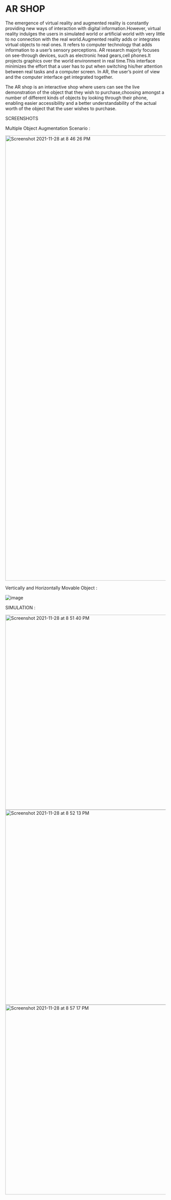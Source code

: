 # AR SHOP

The emergence of virtual reality and augmented reality is constantly providing new ways of interaction with digital information.However, virtual reality indulges the users in simulated world or artificial world with very little to no connection with the real world.Augmented reality adds or integrates virtual objects to real ones. It refers to computer technology that adds information to a user’s sensory perceptions. AR research majorly focuses on see-through devices, such as electronic head gears,cell phones.It projects graphics over the world environment in real time.This interface minimizes the effort that a user has to put when switching his/her attention between real tasks and a computer screen. In AR, the user’s point of view and the computer interface get integrated together. 

The AR shop is an interactive shop where users can see the live demonstration of the object that they wish to purchase,choosing amongst a number of different kinds of objects by looking through their phone, enabling easier accessibility and a better understandability of the actual worth of the object that the user wishes to purchase.

SCREENSHOTS 

Multiple Object Augmentation Scenario :

<img width="1400" alt="Screenshot 2021-11-28 at 8 46 26 PM" src="https://user-images.githubusercontent.com/20886645/143774156-3160c1d8-1108-4c27-a28a-812f4cae58b1.png">

Vertically and Horizontally Movable Object : 

![image](https://user-images.githubusercontent.com/20886645/143773730-ea8b9290-4a2d-4c60-9e8f-52e1c625bf4e.png)


SIMULATION :

<img width="613" alt="Screenshot 2021-11-28 at 8 51 40 PM" src="https://user-images.githubusercontent.com/20886645/143774586-f69a2237-0bdf-42d5-8fb6-398cf30cc115.png">


<img width="613" alt="Screenshot 2021-11-28 at 8 52 13 PM" src="https://user-images.githubusercontent.com/20886645/143774333-aaf29956-fefb-469a-b0a6-05c9adb362c8.png">


<img width="597" alt="Screenshot 2021-11-28 at 8 57 17 PM" src="https://user-images.githubusercontent.com/20886645/143774549-1dab10a4-7b29-4244-aceb-721cd26337f9.png">
